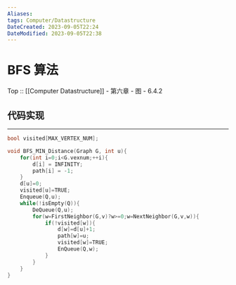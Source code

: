 ```yaml
---
Aliases: 
tags: Computer/Datastructure 
DateCreated: 2023-09-05T22:24
DateModified: 2023-09-05T22:38
---
```

# BFS 算法

Top :: [[Computer Datastructure]] - 第六章 - 图 - 6.4.2

## 代码实现
---

```cpp
bool visited[MAX_VERTEX_NUM];

void BFS_MIN_Distance(Graph G, int u){
	for(int i=0;i<G.vexnum;++i){
		d[i] = INFINITY;
		path[i] = -1;
	}
	d[u]=0;
	visited[u]=TRUE;
	Enqueue(Q,u);
	while(!isEmpty(Q)){
		DeQueue(Q,u);
		for(w=FirstNeighbor(G,v)?w>=0;w=NextNeighbor(G,v,w)){
			if(!visited[w]){
				d[w]=d[u]+1;
				path[w]=u;
				visited[w]=TRUE;
				EnQueue(Q,w);
			}
		}	
	}
}
```
